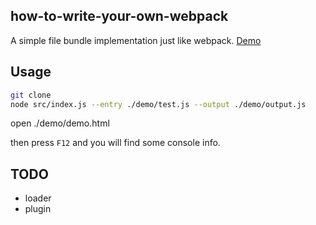 ## how-to-write-your-own-webpack

A simple file bundle implementation just like webpack. [Demo](https://jjvvv.github.io/how-to-write-your-own-webpack/)

## Usage

```bash
git clone 
node src/index.js --entry ./demo/test.js --output ./demo/output.js
```
open ./demo/demo.html

then press ```F12``` and you will find some console info.

## TODO
* loader
* plugin